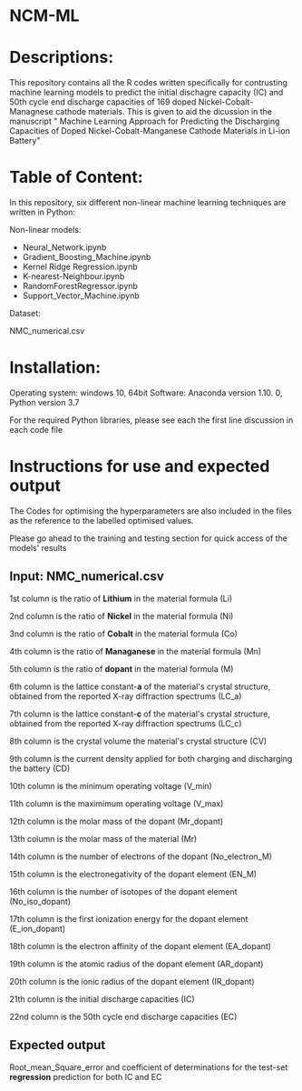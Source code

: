 # NCM-ML

# Descriptions: 
This repository contains all the R codes written specifically for contrusting  machine learning models to predict the initial dischagre capacity (IC) and 50th cycle end discharge capacities of 169 doped Nickel-Cobalt-Managnese cathode materials. This is given to aid the dicussion in the manuscript " Machine Learning Approach for Predicting the Discharging Capacities of Doped Nickel-Cobalt-Manganese Cathode Materials in Li-ion Battery"

# Table of Content:
In this repository, six different non-linear machine learning techniques are written in Python:

Non-linear models:

- Neural_Network.ipynb
- Gradient_Boosting_Machine.ipynb
- Kernel Ridge Regression.ipynb
- K-nearest-Neighbour.ipynb
- RandomForestRegressor.ipynb
- Support_Vector_Machine.ipynb

Dataset:

NMC_numerical.csv

# Installation:

Operating system: windows 10, 64bit Software: Anaconda version 1.10. 0, Python version 3.7

For the required Python libraries, please see each the first line discussion in each code file


# Instructions for use and expected output

The Codes for optimising the hyperparameters are also included in the files as the reference to the labelled optimised values.

Please go ahead to the training and testing section for quick access of the models' results

## Input: NMC_numerical.csv

1st column is the ratio of **Lithium** in the material formula (Li)

2nd column is the ratio of **Nickel** in the material formula (Ni)

3nd column is the ratio of **Cobalt** in the material formula (Co)

4th column is the ratio of **Managanese** in the material formula (Mn)

5th column is the ratio of **dopant** in the material formula (M)

6th column is the lattice constant-**a** of the material's crystal structure, obtained from the reported X-ray diffraction spectrums (LC_a)

7th column is the lattice constant-**c** of the material's crystal structure, obtained from the reported X-ray diffraction spectrums (LC_c)

8th column is the crystal volume the material's crystal structure (CV)

9th column is the current density applied for both charging and discharging the battery (CD)

10th column is the minimum operating voltage (V_min)

11th column is the maximimum operating voltage (V_max)

12th column is the molar mass of the dopant (Mr_dopant)

13th column is the molar mass of the material (Mr)

14th column is the number of electrons of the dopant (No_electron_M)

15th column is the electronegativity of the dopant element (EN_M)

16th column is the number of isotopes of the dopant element (No_iso_dopant)

17th column is the first ionization energy for the dopant element (E_ion_dopant)

18th column is the electron affinity of the dopant element (EA_dopant)

19th column is the atomic radius of the dopant element (AR_dopant)

20th column is the ionic radius of the dopant element (IR_dopant)

21th column is the initial discharge capacities (IC)

22nd column is the 50th cycle end discharge capacities (EC)



## Expected output
Root_mean_Square_error and coefficient of determinations for the test-set **regression** prediction for both IC and EC



